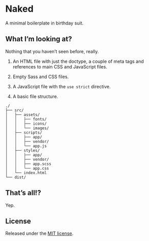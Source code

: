 # Naked

A minimal boilerplate in birthday suit.

## What I’m looking at?

Nothing that you haven’t seen before, really.

1. An HTML file with just the doctype, a couple of meta tags and references
to main CSS and JavaScript files.

2. Empty Sass and CSS files.

3. A JavaScript file with the `use strict` directive.

4. A basic file structure.

```
./
├── src/
│   ├── assets/
│   │   ├── fonts/
│   │   ├── icons/
│   │   └── images/
│   ├── scripts/
│   │   ├── app/
│   │   ├── vendor/
│   │   └── app.js
│   ├── styles/
│   │   ├── app/
│   │   ├── vendor/
│   │   ├── app.scss
│   │   └── app.css
│   └── index.html
└── dist/
```

## That’s all!?

Yep.

## License

Released under the [MIT license](license.md).
